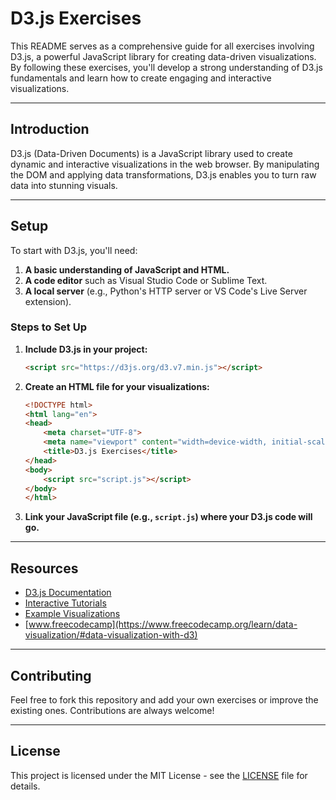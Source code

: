 # D3.js Exercises

This README serves as a comprehensive guide for all exercises involving D3.js, a powerful JavaScript library for creating data-driven visualizations. By following these exercises, you'll develop a strong understanding of D3.js fundamentals and learn how to create engaging and interactive visualizations.

---



## Introduction

D3.js (Data-Driven Documents) is a JavaScript library used to create dynamic and interactive visualizations in the web browser. By manipulating the DOM and applying data transformations, D3.js enables you to turn raw data into stunning visuals.

---

## Setup

To start with D3.js, you'll need:

1. **A basic understanding of JavaScript and HTML.**
2. **A code editor** such as Visual Studio Code or Sublime Text.
3. **A local server** (e.g., Python's HTTP server or VS Code's Live Server extension).

### Steps to Set Up
1. **Include D3.js in your project:**
   ```html
   <script src="https://d3js.org/d3.v7.min.js"></script>
   ```

2. **Create an HTML file for your visualizations:**
   ```html
   <!DOCTYPE html>
   <html lang="en">
   <head>
       <meta charset="UTF-8">
       <meta name="viewport" content="width=device-width, initial-scale=1.0">
       <title>D3.js Exercises</title>
   </head>
   <body>
       <script src="script.js"></script>
   </body>
   </html>
   ```

3. **Link your JavaScript file (e.g., `script.js`) where your D3.js code will go.**

---



## Resources
- [D3.js Documentation](https://d3js.org/)
- [Interactive Tutorials](https://observablehq.com/)
- [Example Visualizations](https://bl.ocks.org/)
- [www.freecodecamp](https://www.freecodecamp.org/learn/data-visualization/#data-visualization-with-d3)
---

## Contributing
Feel free to fork this repository and add your own exercises or improve the existing ones. Contributions are always welcome!

---

## License
This project is licensed under the MIT License - see the [LICENSE](LICENSE) file for details.

